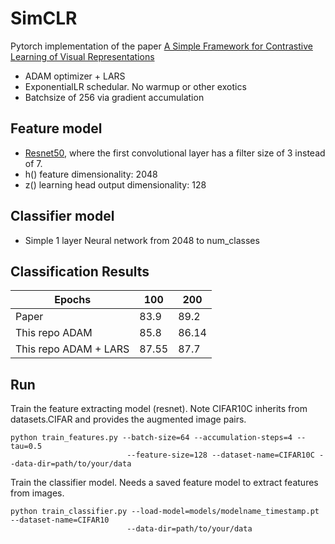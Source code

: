 # SimCLR
Pytorch implementation of the paper
[A Simple Framework for Contrastive Learning of Visual Representations](https://arxiv.org/abs/2002.05709)

* ADAM optimizer + LARS
* ExponentialLR schedular. No warmup or other exotics
* Batchsize of 256 via gradient accumulation

## Feature model
* [Resnet50](https://github.com/pytorch/vision/blob/master/torchvision/models/resnet.py), where the first convolutional layer has a filter size of 3 instead of 7.  
* h() feature dimensionality: 2048
* z() learning head output dimensionality: 128

## Classifier model
* Simple 1 layer Neural network from 2048 to num_classes

## Classification Results

| Epochs | 100 | 200 | 
| ------ |-----| ------| 
| Paper | 83.9| 89.2 | 
| This repo ADAM |85.8 | 86.14 |
| This repo ADAM + LARS |87.55 | 87.7 |

## Run
Train the feature extracting model (resnet). Note CIFAR10C inherits from datasets.CIFAR and provides the augmented image pairs. 

    python train_features.py --batch-size=64 --accumulation-steps=4 --tau=0.5 
                              --feature-size=128 --dataset-name=CIFAR10C --data-dir=path/to/your/data
    
Train the classifier model. Needs a saved feature model to extract features from images. 

    python train_classifier.py --load-model=models/modelname_timestamp.pt --dataset-name=CIFAR10 
                              --data-dir=path/to/your/data
